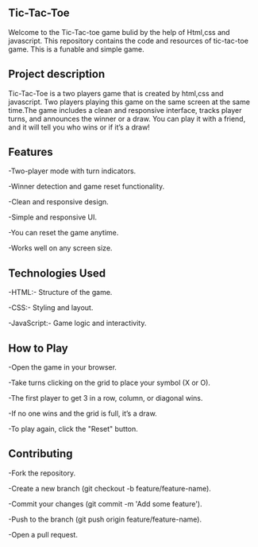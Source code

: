 ## Tic-Tac-Toe
Welcome to the Tic-Tac-toe game bulid by the help of Html,css and javascript. This repository contains the code and resources of tic-tac-toe game. This is a funable and simple game.

## Project description
Tic-Tac-Toe is a two players game that is created by html,css and javascript. Two players playing this game on the same screen at the same time.The game includes a clean and responsive interface, tracks player turns, and announces the winner or a draw.
You can play it with a friend, and it will tell you who wins or if it’s a draw!

## Features
-Two-player mode with turn indicators.

-Winner detection and game reset functionality.

-Clean and responsive design.

-Simple and responsive UI.

-You can reset the game anytime.

-Works well on any screen size.

## Technologies Used
-HTML:- Structure of the game.

-CSS:- Styling and layout.

-JavaScript:- Game logic and interactivity.

## How to Play
-Open the game in your browser.

-Take turns clicking on the grid to place your symbol (X or O).

-The first player to get 3 in a row, column, or diagonal wins.

-If no one wins and the grid is full, it’s a draw.

-To play again, click the "Reset" button.

## Contributing
-Fork the repository.

-Create a new branch (git checkout -b feature/feature-name).

-Commit your changes (git commit -m 'Add some feature').

-Push to the branch (git push origin feature/feature-name).

-Open a pull request.

